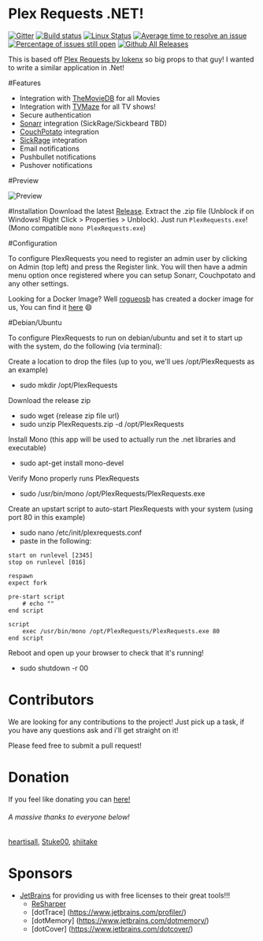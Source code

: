# Plex Requests .NET!

[![Gitter](https://badges.gitter.im/tidusjar/PlexRequest.NET.svg)](https://gitter.im/tidusjar/PlexRequests.Net?utm_source=badge&utm_medium=badge&utm_campaign=pr-badge)
[![Build status](https://ci.appveyor.com/api/projects/status/hgj8j6lcea7j0yhn?svg=true)](https://ci.appveyor.com/project/tidusjar/requestplex)
[![Linux Status](https://travis-ci.org/tidusjar/PlexRequests.Net.svg)](https://travis-ci.org/tidusjar/PlexRequests.Net)
[![Average time to resolve an issue](http://isitmaintained.com/badge/resolution/tidusjar/plexrequests.net.svg)](http://isitmaintained.com/project/tidusjar/plexrequests.net "Average time to resolve an issue")
[![Percentage of issues still open](http://isitmaintained.com/badge/open/tidusjar/plexrequests.net.svg)](http://isitmaintained.com/project/tidusjar/plexrequests.net "Percentage of issues still open")
[![Github All Releases](https://img.shields.io/github/downloads/tidusjar/PlexRequests.net/total.svg)](https://github.com/tidusjar/PlexRequests.Net)

This is based off [Plex Requests by lokenx](https://github.com/lokenx/plexrequests-meteor) so big props to that guy!
I wanted to write a similar application in .Net!

#Features

* Integration with [TheMovieDB](https://www.themoviedb.org/) for all Movies
* Integration with [TVMaze](www.tvmaze.com) for all TV shows!
* Secure authentication
* [Sonarr](https://sonarr.tv/) integration (SickRage/Sickbeard TBD)
* [CouchPotato](https://couchpota.to/) integration
* [SickRage](https://sickrage.github.io/) integration
* Email notifications
* Pushbullet notifications
* Pushover notifications

#Preview

![Preview](http://i.imgur.com/ucCFUvd.gif)

#Installation
Download the latest [Release](https://github.com/tidusjar/PlexRequests.Net/releases).
Extract the .zip file (Unblock if on Windows! Right Click > Properties > Unblock).
Just run `PlexRequests.exe`! (Mono compatible `mono PlexRequests.exe`)

#Configuration

To configure PlexRequests you need to register an admin user by clicking on Admin (top left) and press the Register link.
You will then have a admin menu option once registered where you can setup Sonarr, Couchpotato and any other settings.

Looking for a Docker Image? Well [rogueosb](https://github.com/rogueosb/) has created a docker image for us, You can find it [here](https://github.com/rogueosb/docker-plexrequestsnet) :smile:

#Debian/Ubuntu

To configure PlexRequests to run on debian/ubuntu and set it to start up with the system, do the following (via terminal):

Create a location to drop the files (up to you, we'll ues /opt/PlexRequests as an example)
* sudo mkdir /opt/PlexRequests

Download the release zip
* sudo wget {release zip file url}
* sudo unzip PlexRequests.zip -d /opt/PlexRequests

Install Mono (this app will be used to actually run the .net libraries and executable)
* sudo apt-get install mono-devel

Verify Mono properly runs PlexRequests
* sudo /usr/bin/mono /opt/PlexRequests/PlexRequests.exe

Create an upstart script to auto-start PlexRequests with your system (using port 80 in this example)
* sudo nano /etc/init/plexrequests.conf
* paste in the following:

```
start on runlevel [2345]
stop on runlevel [016]

respawn
expect fork

pre-start script
    # echo ""
end script

script
    exec /usr/bin/mono /opt/PlexRequests/PlexRequests.exe 80
end script
```

Reboot and open up your browser to check that it's running!
* sudo shutdown -r 00

# Contributors

We are looking for any contributions to the project! Just pick up a task, if you have any questions ask and i'll get straight on it!

Please feed free to submit a pull request!

# Donation
If you feel like donating you can [here!](https://paypal.me/PlexRequestsNet)

###### A massive thanks to everyone below!

[heartisall](https://github.com/heartisall), [Stuke00](https://github.com/Stuke00), [shiitake](https://github.com/shiitake)


# Sponsors
- [JetBrains](http://www.jetbrains.com/) for providing us with free licenses to their great tools!!!
    - [ReSharper](http://www.jetbrains.com/resharper/) 
    - [dotTrace] (https://www.jetbrains.com/profiler/) 
    - [dotMemory] (https://www.jetbrains.com/dotmemory/) 
    - [dotCover] (https://www.jetbrains.com/dotcover/) 
